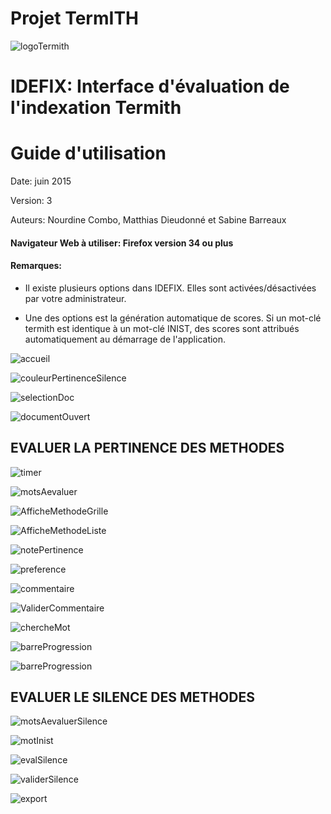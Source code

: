 
Projet TermITH
==============
![logoTermith](https://raw.githubusercontent.com/termith-anr/scripts-formats/master/Screens/jpeg/termihLogo.jpg)

IDEFIX: Interface d'évaluation de l'indexation Termith
============

Guide d'utilisation
================


Date: juin 2015

Version: 3

Auteurs: Nourdine Combo, Matthias Dieudonné et Sabine Barreaux


#### Navigateur Web à utiliser: Firefox version 34 ou plus

#### Remarques:

- Il existe plusieurs options dans IDEFIX. Elles sont activées/désactivées par votre administrateur.

- Une des options est la génération automatique de scores. Si un mot-clé termith est identique à un mot-clé INIST, des scores sont attribués automatiquement au démarrage de l'application.


![accueil](https://raw.githubusercontent.com/termith-anr/scripts-formats/master/Screens/png/0-accueil.png)

![couleurPertinenceSilence](https://raw.githubusercontent.com/termith-anr/scripts-formats/master/Screens/png/1-couleurPertSilence.png)

![selectionDoc](https://raw.githubusercontent.com/termith-anr/scripts-formats/master/Screens/png/2-selectionDoc.png)

![documentOuvert](https://raw.githubusercontent.com/termith-anr/scripts-formats/master/Screens/png/3-ouvertureDoc.png)

EVALUER LA PERTINENCE DES METHODES
-----------

![timer](https://raw.githubusercontent.com/termith-anr/scripts-formats/master/Screens/png/4-timer.png)

![motsAevaluer](https://raw.githubusercontent.com/termith-anr/scripts-formats/master/Screens/png/5-mcEvaluerPertinence.png)

![AfficheMethodeGrille](https://raw.githubusercontent.com/termith-anr/scripts-formats/master/Screens/png/6a-afficheMethodeGrille.png)

![AfficheMethodeListe](https://raw.githubusercontent.com/termith-anr/scripts-formats/master/Screens/png/6b-afficheMethodeListe.png)

![notePertinence](https://raw.githubusercontent.com/termith-anr/scripts-formats/master/Screens/png/7-notePertinence.png)

![preference](https://raw.githubusercontent.com/termith-anr/scripts-formats/master/Screens/png/8-preference.png)


![commentaire](https://raw.githubusercontent.com/termith-anr/scripts-formats/master/Screens/png/9-commentaire.png)

![ValiderCommentaire](https://raw.githubusercontent.com/termith-anr/scripts-formats/master/Screens/png/10-validerCommentaire.png)

![chercheMot](https://raw.githubusercontent.com/termith-anr/scripts-formats/master/Screens/png/11-rechercheMot.png)

![barreProgression](https://raw.githubusercontent.com/termith-anr/scripts-formats/master/Screens/png/12-barreProgession.png)


![barreProgression](https://raw.githubusercontent.com/termith-anr/scripts-formats/master/Screens/png/13-rappelCommentaireScore.png)



EVALUER LE SILENCE DES METHODES
-----------

![motsAevaluerSilence](https://raw.githubusercontent.com/termith-anr/scripts-formats/master/Screens/png/14-mcEvaluersilence.png)

![motInist](https://raw.githubusercontent.com/termith-anr/scripts-formats/master/Screens/png/15-afficheMotInist.png)

![evalSilence](https://raw.githubusercontent.com/termith-anr/scripts-formats/master/Screens/png/16-evalMotInist.png)

![validerSilence](https://raw.githubusercontent.com/termith-anr/scripts-formats/master/Screens/png/17-ValidationSilence.png)

![export](https://raw.githubusercontent.com/termith-anr/scripts-formats/master/Screens/png/18-export.png)
